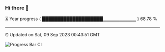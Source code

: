 ### Hi there 👋

⏳ Year progress { ████████████████████▁▁▁▁▁▁▁▁▁▁ } 68.78 %

---

⏰ Updated on Sat, 09 Sep 2023 00:43:51 GMT

![Progress Bar CI](https://github.com/liununu/liununu/workflows/Progress%20Bar%20CI/badge.svg)
